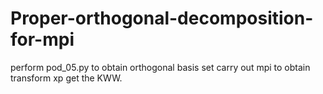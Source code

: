 # Proper-orthogonal-decomposition-for-mpi
perform pod_05.py to obtain orthogonal basis set
carry out mpi to obtain transform xp
get the KWW.
